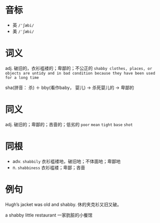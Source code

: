 # 音标

- 英 `/'ʃæbi/`
- 美 `/ˈʃæbi/`

# 词义

adj. 破旧的，衣衫褴褛的；卑鄙的；不公正的
`shabby clothes, places, or objects are untidy and in bad condition because they have been used for a long time`



sha(拼音： 杀) ＋ bby(看作baby， 婴儿) → 杀死婴儿的 → 卑鄙的

# 同义

adj. 破旧的；卑鄙的；吝啬的；低劣的
`poor` `mean` `tight` `base` `shot`

# 同根

- adv. `shabbily` 衣衫褴褛地，破旧地；不体面地；卑鄙地
- n. `shabbiness` 衣衫褴褛；卑鄙；吝啬

# 例句

Hugh’s jacket was old and shabby.
休的夹克衫又旧又破。

a shabby little restaurant
一家肮脏的小餐馆



